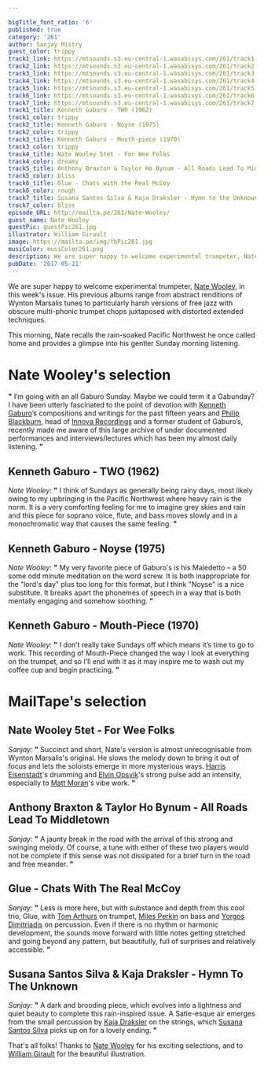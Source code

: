 ```yaml
---

bigTitle_font_ratio: '6'
published: true
category: '261'
author: Sanjay Mistry
guest_color: trippy
track1_link: https://mtsounds.s3.eu-central-1.wasabisys.com/261/track1.mp3
track2_link: https://mtsounds.s3.eu-central-1.wasabisys.com/261/track2.mp3
track3_link: https://mtsounds.s3.eu-central-1.wasabisys.com/261/track3.mp3
track4_link: https://mtsounds.s3.eu-central-1.wasabisys.com/261/track4.mp3
track5_link: https://mtsounds.s3.eu-central-1.wasabisys.com/261/track5.mp3
track6_link: https://mtsounds.s3.eu-central-1.wasabisys.com/261/track6.mp3
track7_link: https://mtsounds.s3.eu-central-1.wasabisys.com/261/track7.mp3
track1_title: Kenneth Gaburo - TWO (1962)
track1_color: trippy
track2_title: Kenneth Gaburo - Noyse (1975)
track2_color: trippy
track3_title: Kenneth Gaburo - Mouth-piece (1970)
track3_color: trippy
track4_title: Nate Wooley 5tet - For Wee Folks
track4_color: dreamy
track5_title: Anthony Braxton & Taylor Ho Bynum - All Roads Lead To Middletown
track5_color: bliss
track6_title: Glue - Chats with the Real McCoy
track6_color: rough
track7_title: Susana Santos Silva & Kaja Draksler - Hymn to the Unknown
track7_color: bliss
episode_URL: http://mailta.pe/261/Nate-Wooley/
guest_name: Nate Wooley
guestPic: guestPic261.jpg
illustrator: William Girault
image: https://mailta.pe/img/fbPic261.jpg
musiColor: musiColor261.png
description: We are super happy to welcome experimental trumpeter, Nate Wooley, in this week's issue. Nate recalls the rain-soaked Pacific Northwest he once called home and provides a glimpse into his gentler Sunday morning listening.
pubDate: '2017-05-21'
---
```

We are super happy to welcome experimental trumpeter, [Nate Wooley](http://natewooley.com/), in this week's issue. His previous albums range from abstract renditions of Wynton Marsalis tunes to particularly harsh versions of free jazz with obscure multi-phonic trumpet chops juxtaposed with distorted extended techniques.
<p>This morning, Nate recalls the rain-soaked Pacific Northwest he once called home and provides a glimpse into his gentler Sunday morning listening.

# Nate Wooley's selection

**"** I’m going with an all Gaburo Sunday. Maybe we could term it a Gabunday? I have been utterly fascinated to the point of devotion with [Kenneth Gaburo](https://en.wikipedia.org/wiki/Kenneth_Gaburo)’s compositions and writings for the past fifteen years and [Philip Blackburn](http://philipblackburn.com/), head of [Innova Recordings](https://www.innova.mu/) and a former student of Gaburo’s, recently made me aware of this large archive of under documented performances and interviews/lectures which has been my almost daily listening. **"** 

## Kenneth Gaburo - TWO (1962)
_Nate Wooley_: **"** I think of Sundays as generally being rainy days, most likely owing to my upbringing in the Pacific Northwest where heavy rain is the norm. It is a very comforting feeling for me to imagine grey skies and rain and this piece for soprano voice, flute, and bass moves slowly and in a monochromatic way that causes the same feeling. **"** 

## Kenneth Gaburo - Noyse (1975)
_Nate Wooley_: **"** My very favorite piece of Gaburo's is his Maledetto – a 50 some odd minute meditation on the word screw. It is both inappropriate for the "lord's day" plus too long for this format, but I think "Noyse" is a nice substitute. It breaks apart the phonemes of speech in a way that is both mentally engaging and somehow soothing. **"** 

## Kenneth Gaburo - Mouth-Piece (1970)
_Nate Wooley_: **"** I don’t really take Sundays off which means it’s time to go to work. This recording of Mouth-Piece changed the way I look at everything on the trumpet, and so I’ll end with it as it may inspire me to wash out my coffee cup and begin practicing. **"** 

# MailTape's selection

## Nate Wooley 5tet - For Wee Folks
_Sanjay_: **"** Succinct and short, Nate's version is almost unrecognisable from Wynton Marsalis's original. He slows the melody down to bring it out of focus and lets the soloists emerge in more mysterious ways. [Harris Eisenstadt](http://www.harriseisenstadt.com/)'s drumming and [Elvin Opsvik](http://eivindopsvik.com/)'s strong pulse add an intensity, especially to [Matt Moran](http://mattmoran.com/bio.html)'s vibe work. **"** 

## Anthony Braxton & Taylor Ho Bynum - All Roads Lead To Middletown
_Sanjay_: **"** A jaunty break in the road with the arrival of this strong and swinging melody. Of course, a tune with either of these two players would not be complete if this sense was not dissipated for a brief turn in the road and free meander. **"** 

## Glue - Chats With The Real McCoy
_Sanjay_: **"** Less is more here, but with substance and depth from this cool trio, Glue, with [Tom Arthurs](http://www.tomarthurs.co.uk/) on trumpet, [Miles Perkin](http://www.milesperkin.com/) on bass and [Yorgos Dimitriadis](https://yorgosdimitriadis.com/) on percussion. Even if there is no rhythm or harmonic development, the sounds move forward with little notes getting stretched and going beyond any pattern, but beautifully, full of surprises and relatively accessible. **"** 

## Susana Santos Silva & Kaja Draksler - Hymn To The Unknown
_Sanjay_: **"** A dark and brooding piece, which evolves into a lightness and quiet beauty to complete this rain-inspired issue. A Satie-esque air emerges from the small percussion by [Kaja Draksler](https://www.youtube.com/playlist?list=PL6Gpvgcu3X_MyVWaSeJLwMeFAV_ALhQj-) on the strings, which [Susana Santos Silva](https://susanasantossilva.com/) picks up on for a lovely ending. **"** 

That's all folks! Thanks to [Nate Wooley](http://natewooley.com/) for his exciting selections, and to [William Girault](http://williamgirault.com/) for the beautiful illustration.
